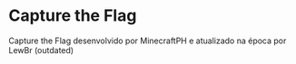 # Capture the Flag
Capture the Flag desenvolvido por MinecraftPH e atualizado na época por LewBr (outdated)
